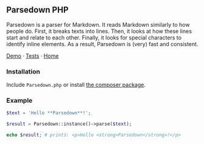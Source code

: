 ## Parsedown PHP

Parsedown is a parser for Markdown. It reads Markdown similarly to how people do. First, it breaks texts into lines. Then, it looks at how these lines start and relate to each other. Finally, it looks for special characters to identify inline elements. As a result, Parsedown is (very) fast and consistent.

[Demo](http://parsedown.org/explorer/) &middot; [Tests](http://parsedown.org/tests/) &middot; [Home](http://parsedown.org)

### Installation

Include `Parsedown.php` or install [the composer package](https://packagist.org/packages/erusev/parsedown).

### Example

```php
$text = 'Hello **Parsedown**!';

$result = Parsedown::instance()->parse($text);

echo $result; # prints: <p>Hello <strong>Parsedown</strong>!</p>
```
